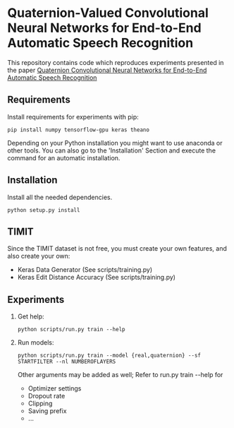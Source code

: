 Quaternion-Valued Convolutional Neural Networks for End-to-End Automatic Speech Recognition
=====================

This repository contains code which reproduces experiments presented in
the paper [Quaternion Convolutional Neural Networks for End-to-End Automatic Speech Recognition](https://www.researchgate.net/publication/325578506_Quaternion_Convolutional_Neural_Networks_for_End-to-End_Automatic_Speech_Recognition)

Requirements
------------

Install requirements for experiments with pip:
```
pip install numpy tensorflow-gpu keras theano
```
Depending on your Python installation you might want to use anaconda or other tools.
You can also go to the 'Installation' Section and execute the command for an automatic installation.

Installation
------------
Install all the needed dependencies.
```
python setup.py install
```

TIMIT
-----
Since the TIMIT dataset is not free, you must create your own features, and also create your own:
  - Keras Data Generator (See scripts/training.py)
  - Keras Edit Distance Accuracy (See scripts/training.py)

Experiments
-----------

1. Get help:

    ```
    python scripts/run.py train --help
    ```

2. Run models:

    ```
    python scripts/run.py train --model {real,quaternion} --sf STARTFILTER --nl NUMBEROFLAYERS
    ```

    Other arguments may be added as well; Refer to run.py train --help for
    
      - Optimizer settings
      - Dropout rate
      - Clipping
	  - Saving prefix
      - ...
